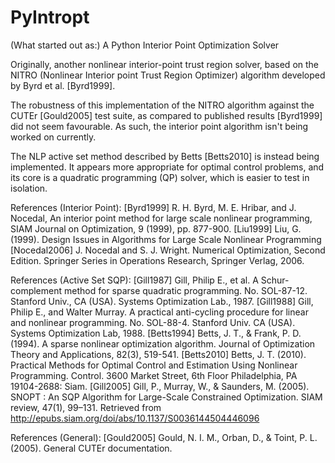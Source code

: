 PyIntropt
=========

(What started out as:)
A Python Interior Point Optimization Solver

Originally, another nonlinear interior-point trust region solver, based on the
NITRO (Nonlinear Interior point Trust Region Optimizer) algorithm developed by
Byrd et al. [Byrd1999].

The robustness of this implementation of the NITRO algorithm against the CUTEr
[Gould2005] test suite, as compared to published results [Byrd1999] did not
seem favourable. As such, the interior point algorithm isn't being worked on
currently.

The NLP active set method described by Betts [Betts2010] is instead being
implemented. It appears more appropriate for optimal control problems, and its
core is a quadratic programming (QP) solver, which is easier to test in
isolation. 


References (Interior Point):
[Byrd1999] R. H. Byrd, M. E. Hribar, and J. Nocedal, An interior point method
for large scale nonlinear programming, SIAM Journal on Optimization, 9 (1999),
pp. 877-900.
[Liu1999] Liu, G. (1999). Design Issues in Algorithms for Large Scale Nonlinear
Programming
[Nocedal2006] J. Nocedal and S. J. Wright. Numerical Optimization, Second
Edition. Springer Series in Operations Research, Springer Verlag, 2006.

References (Active Set SQP):
[Gill1987] Gill, Philip E., et al. A Schur-complement method for sparse
quadratic programming. No. SOL-87-12. Stanford Univ., CA (USA). Systems
Optimization Lab., 1987.
[Gill1988] Gill, Philip E., and Walter Murray. A practical anti-cycling
procedure for linear and nonlinear programming. No. SOL-88-4. Stanford Univ. CA
(USA). Systems Optimization Lab, 1988.
[Betts1994] Betts, J. T., & Frank, P. D. (1994). A sparse nonlinear
optimization algorithm. Journal of Optimization Theory and Applications, 82(3),
519-541.
[Betts2010] Betts, J. T. (2010). Practical Methods for Optimal Control and
Estimation Using Nonlinear Programming. Control. 3600 Market Street, 6th Floor
Philadelphia, PA 19104-2688: Siam.
[Gill2005] Gill, P., Murray, W., & Saunders, M. (2005). SNOPT : An SQP
Algorithm for Large-Scale Constrained Optimization. SIAM review, 47(1), 99–131.
Retrieved from http://epubs.siam.org/doi/abs/10.1137/S0036144504446096

References (General):
[Gould2005] Gould, N. I. M., Orban, D., & Toint, P. L. (2005). General CUTEr
documentation.
